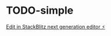 # TODO-simple

[Edit in StackBlitz next generation editor ⚡️](https://stackblitz.com/~/github.com/aankityadav14/TODO-simple)